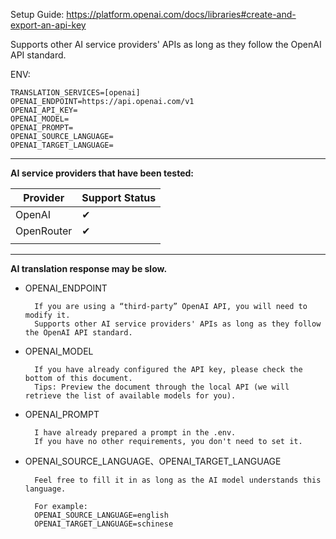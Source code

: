 Setup Guide: https://platform.openai.com/docs/libraries#create-and-export-an-api-key

Supports other AI service providers' APIs as long as they follow the OpenAI API standard.

ENV:
```
TRANSLATION_SERVICES=[openai]
OPENAI_ENDPOINT=https://api.openai.com/v1
OPENAI_API_KEY=  
OPENAI_MODEL=  
OPENAI_PROMPT=  
OPENAI_SOURCE_LANGUAGE=  
OPENAI_TARGET_LANGUAGE=
```
---

**AI service providers that have been tested:**

| Provider   | Support Status |
| ---------- | -------------- |
| OpenAI     | ✔              |
| OpenRouter | ✔              |
|            |                |


---

**AI translation response may be slow.**

- OPENAI_ENDPOINT

		If you are using a “third-party” OpenAI API, you will need to modify it.
		Supports other AI service providers' APIs as long as they follow the OpenAI API standard.

- OPENAI_MODEL

		If you have already configured the API key, please check the bottom of this document. 
		Tips: Preview the document through the local API (we will retrieve the list of available models for you).

- OPENAI_PROMPT

		I have already prepared a prompt in the .env. 
		If you have no other requirements, you don't need to set it.

- OPENAI_SOURCE_LANGUAGE、OPENAI_TARGET_LANGUAGE

		Feel free to fill it in as long as the AI model understands this language.
		
		For example: 
		OPENAI_SOURCE_LANGUAGE=english
		OPENAI_TARGET_LANGUAGE=schinese